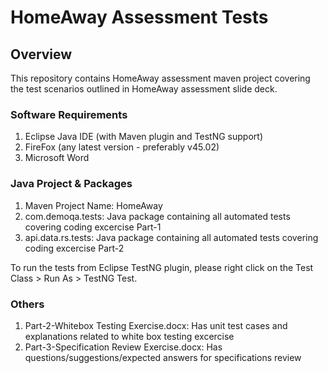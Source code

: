 # HomeAway Assessment Tests

## Overview
This repository contains HomeAway assessment maven project covering the test scenarios outlined in HomeAway assessment slide deck.  

### Software Requirements
1. Eclipse Java IDE (with Maven plugin and TestNG support)
2. FireFox (any latest version - preferably v45.02)
3. Microsoft Word

### Java Project & Packages
1. Maven Project Name: HomeAway
2. com.demoqa.tests: Java package containing all automated tests covering coding excercise Part-1
3. api.data.rs.tests: Java package containing all automated tests covering coding excercise Part-2

To run the tests from Eclipse TestNG plugin, please right click on the Test Class > Run As > TestNG Test.

### Others
1. Part-2-Whitebox Testing Exercise.docx: Has unit test cases and  explanations related to white box testing excercise
2. Part-3-Specification Review Exercise.docx: Has questions/suggestions/expected answers for specifications review


